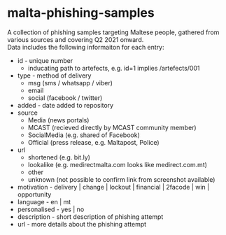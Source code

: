 # malta-phishing-samples

A collection of phishing samples targeting Maltese people, gathered from various sources and covering Q2 2021 onward.  
Data includes the following informaiton for each entry:
- id - unique number 
  - inducating path to artefects, e.g. id=1 implies /artefects/001
- type - method of delivery 
  - msg (sms / whatsapp / viber)
  - email
  - social (facebook / twitter)
- added - date added to repository
- source 
  - Media (news portals)
  - MCAST (recieved directly by MCAST community member)
  - SocialMedia (e.g. shared of Facebook)
  - Official (press release, e.g. Maltapost, Police)
- url 
  - shortened (e.g. bit.ly)
  - lookalike (e.g. medirectmalta.com looks like medirect.com.mt)
  - other
  - unknown (not possible to confirm link from screenshot available) 
- motivation - delivery | change | lockout | financial | 2facode | win | opportunity
- language - en | mt
- personalised - yes | no
- description - short description of phishing attempt
- url - more details about the phishing attempt
